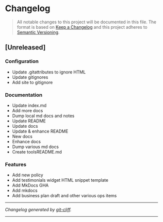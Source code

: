 # Changelog

> All notable changes to this project will be documented in this file. The format is based on
[Keep a Changelog](http://keepachangelog.com/) and this project adheres to
[Semantic Versioning](http://semver.org/).

## [Unreleased]

### Configuration

- Update .gitattributes to ignore HTML
- Update gitignores
- Add site to gitignore

### Documentation

- Update index.md
- Add more docs
- Dump local md docs and notes
- Update README
- Update docs
- Update & enhance README
- New docs
- Enhance docs
- Dump various md docs
- Create toolsREADME.md

### Features

- Add new policy
- Add testimonials widget HTML snippet template
- Add MkDocs GHA
- Add mkdocs
- Add business plan draft and other various ops items

***
*Changelog generated by [git-cliff](https://github.com/orhun/git-cliff).*
***
